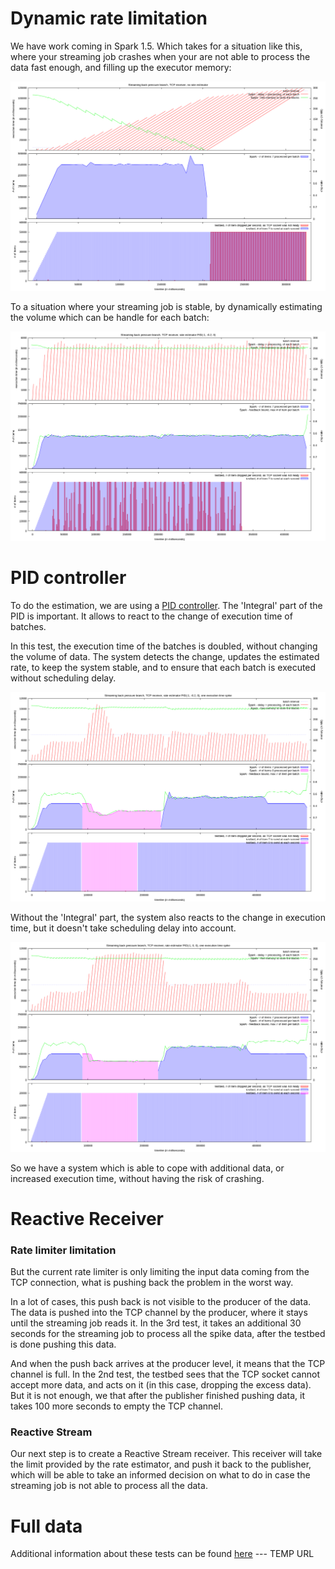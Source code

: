 # Dynamic rate limitation

We have work coming in Spark 1.5. Which takes for a situation like this, where your streaming job crashes when your are not able to process the data fast enough, and filling up the executor memory:

![streaming-t007-7-50000_no-rate-estimator.png](streaming-t007-7-50000_no-rate-estimator.png)

To a situation where your streaming job is stable, by dynamically estimating the volume which can be handle for each batch:

![streaming-t007-7-50000_pid_-1_-0.2_0.png](streaming-t007-7-50000_pid_-1_-0.2_0.png)

# PID controller

To do the estimation, we are using a [PID controller](https://en.wikipedia.org/wiki/PID_controller). The 'Integral' part of the PID is important. It allows to react to the change of execution time of batches.

In this test, the execution time of the batches is doubled, without changing the volume of data. The system detects the change, updates the estimated rate, to keep the system stable, and to ensure that each batch is executed without scheduling delay.

![streaming-t007-7-20000.60-8-20000.100-7-20000.300_pid_-1_0_0](streaming-t007-7-20000.60-8-20000.100-7-20000.300_pid_-1_-0.2_0.png)

Without the 'Integral' part, the system also reacts to the change in execution time, but it doesn't take scheduling delay into account.

![streaming-t007-7-20000.60-8-20000.100-7-20000.300_pid_-1_0_0.png](streaming-t007-7-20000.60-8-20000.100-7-20000.300_pid_-1_0_0.png)

So we have a system which is able to cope with additional data, or increased execution time, without having the risk of crashing.

# Reactive Receiver

### Rate limiter limitation

But the current rate limiter is only limiting the input data coming from the TCP connection, what is pushing back the problem in the worst way.

In a lot of cases, this push back is not visible to the producer of the data. The data is pushed into the TCP channel by the producer, where it stays until the streaming job reads it. In the 3rd test, it takes an additional 30 seconds for the streaming job to process all the spike data, after the testbed is done pushing this data.

And when the push back arrives at the producer level, it means that the TCP channel is full. In the 2nd test, the testbed sees that the TCP socket cannot accept more data, and acts on it (in this case, dropping the excess data). But it is not enough, we that after the publisher finished pushing data, it takes 100 more seconds to empty the TCP channel.

### Reactive Stream

Our next step is to create a Reactive Stream receiver. This receiver will take the limit provided by the rate estimator, and push it back to the publisher, which will be able to take an informed decision on what to do in case the streaming job is not able to process all the data.

# Full data

Additional information about these tests can be found [here](https://github.com/skyluc/spark-streaming-testbed/tree/test-runs-004/test-runs-004) --- TEMP URL
